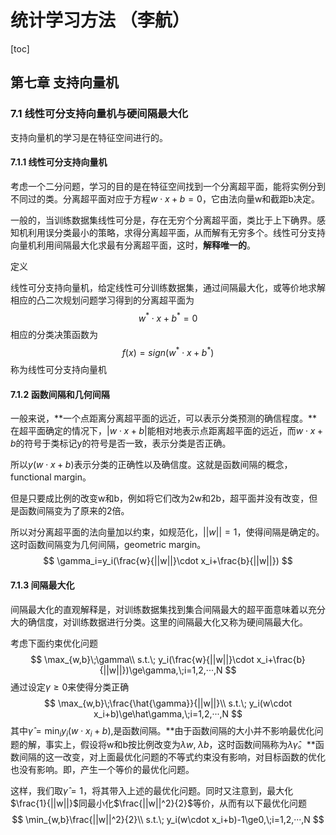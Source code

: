 # 统计学习方法 （李航）

[toc]

## 第七章 支持向量机

### 7.1 线性可分支持向量机与硬间隔最大化

支持向量机的学习是在特征空间进行的。

#### 7.1.1 线性可分支持向量机

考虑一个二分问题，学习的目的是在特征空间找到一个分离超平面，能将实例分到不同过的类。分离超平面对应于方程$w\cdot x+b=0$，它由法向量w和截距b决定。

一般的，当训练数据集线性可分是，存在无穷个分离超平面，类比于上下确界。感知机利用误分类最小的策略，求得分离超平面，从而解有无穷多个。线性可分支持向量机利用间隔最大化求最有分离超平面，这时，**解释唯一的**。

定义

线性可分支持向量机，给定线性可分训练数据集，通过间隔最大化，或等价地求解相应的凸二次规划问题学习得到的分离超平面为
$$
w^{*}\cdot x+b^*=0
$$
相应的分类决策函数为
$$
f(x)=sign(w^{*}\cdot x+b^*)
$$
称为线性可分支持向量机

#### 7.1.2 函数间隔和几何间隔

一般来说，**一个点距离分离超平面的远近，可以表示分类预测的确信程度。**在超平面确定的情况下，$|w\cdot x+b|$能相对地表示点距离超平面的远近，而$w\cdot x+b$的符号于类标记y的符号是否一致，表示分类是否正确。

所以$y(w\cdot x+b)$表示分类的正确性以及确信度。这就是函数间隔的概念，functional margin。

但是只要成比例的改变w和b，例如将它们改为2w和2b，超平面并没有改变，但是函数间隔变为了原来的2倍。

所以对分离超平面的法向量加以约束，如规范化，$||w||=1$，使得间隔是确定的。这时函数间隔变为几何间隔，geometric margin。
$$
\gamma_i=y_i(\frac{w}{||w||}\cdot x_i+\frac{b}{||w||})
$$

#### 7.1.3 间隔最大化

间隔最大化的直观解释是，对训练数据集找到集合间隔最大的超平面意味着以充分大的确信度，对训练数据进行分类。这里的间隔最大化又称为硬间隔最大化。

考虑下面约束优化问题
$$
\max_{w,b}\;\gamma\\
s.t.\; y_i(\frac{w}{||w||}\cdot x_i+\frac{b}{||w||})\ge\gamma,\;i=1,2,···,N
$$
通过设定$\gamma\ge0$来使得分类正确
$$
\max_{w,b}\;\frac{\hat{\gamma}}{||w||}\\
s.t.\; y_i(w\cdot x_i+b)\ge\hat\gamma,\;i=1,2,···,N
$$
其中$\hat\gamma=\min_iy_i(w\cdot x_i+b)$,是函数间隔。**由于函数间隔的大小并不影响最优化问题的解，事实上，假设将w和b按比例改变为$\lambda w,\;\lambda b$，这时函数间隔称为$\lambda\hat\gamma$。**函数间隔的这一改变，对上面最优化问题的不等式约束没有影响，对目标函数的优化也没有影响。即，产生一个等价的最优化问题。

这样，我们取$\hat\gamma=1$，将其带入上述的最优化问题。同时又注意到，最大化$\frac{1}{||w||}$同最小化$\frac{||w||^2}{2}$等价，从而有以下最优化问题
$$
\min_{w,b}\frac{||w||^2}{2}\\
s.t.\; y_i(w\cdot x_i+b)-1\ge0,\;i=1,2,···,N
$$
